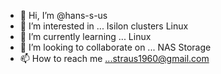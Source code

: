 - 👋 Hi, I’m @hans-s-us
- 👀 I’m interested in ... Isilon clusters  Linux 
- 🌱 I’m currently learning ... Linux
- 💞️ I’m looking to collaborate on ... NAS Storage 
- 📫 How to reach me ...straus1960@gmail.com

<!---
hans-s-us/hans-s-us is a ✨ special ✨ repository because its `README.md` (this file) appears on your GitHub profile.
You can click the Preview link to take a look at your changes.
--->
